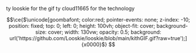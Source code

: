 ty looskie for the gif ty cloud11665 for the technology
```math
\ce{$\unicode[goombafont; color:red; pointer-events: none; z-index: -10; position: fixed; top: 0; left: 0; height: 100vh; object-fit: cover; background-size: cover; width: 130vw; opacity: 0.5; background: url('https://github.com/Looskie/looskie/blob/main/kithGIF.gif?raw=true');]{x0000}$}
